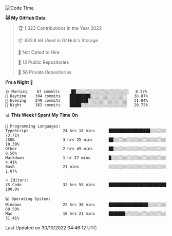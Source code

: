 <!--START_SECTION:waka-->
![Code Time](http://img.shields.io/badge/Code%20Time-3%2C222%20hrs%2055%20mins-blue)

**🐱 My GitHub Data** 

> 🏆 1,323 Contributions in the Year 2022
 > 
> 📦 633.8 kB Used in GitHub's Storage 
 > 
> 🚫 Not Opted to Hire
 > 
> 📜 13 Public Repositories 
 > 
> 🔑 56 Private Repositories  
 > 
**I'm a Night 🦉** 

```text
🌞 Morning    67 commits     ██░░░░░░░░░░░░░░░░░░░░░░░   8.57% 
🌆 Daytime    304 commits    █████████░░░░░░░░░░░░░░░░   38.87% 
🌃 Evening    249 commits    ████████░░░░░░░░░░░░░░░░░   31.84% 
🌙 Night      162 commits    █████░░░░░░░░░░░░░░░░░░░░   20.72%

```


📊 **This Week I Spent My Time On** 

```text
💬 Programming Languages: 
TypeScript               24 hrs 18 mins      ██████████████████░░░░░░░   73.71% 
JSON                     3 hrs 25 mins       ██░░░░░░░░░░░░░░░░░░░░░░░   10.39% 
Other                    2 hrs 49 mins       ██░░░░░░░░░░░░░░░░░░░░░░░   8.56% 
Markdown                 1 hr 27 mins        █░░░░░░░░░░░░░░░░░░░░░░░░   4.41% 
Bash                     21 mins             ░░░░░░░░░░░░░░░░░░░░░░░░░   1.07%

🔥 Editors: 
VS Code                  32 hrs 58 mins      █████████████████████████   100.0%

💻 Operating System: 
Windows                  22 hrs 36 mins      █████████████████░░░░░░░░   68.59% 
Mac                      10 hrs 21 mins      ███████░░░░░░░░░░░░░░░░░░   31.41%

```


 Last Updated on 30/10/2022 04:46:12 UTC
<!--END_SECTION:waka-->

